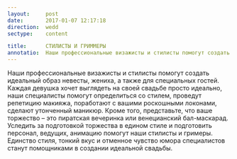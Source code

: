 ```yaml
---
layout:     post
date:       2017-01-07 12:17:18
direction:  wedd
sectype:    content

title:      СТИЛИСТЫ И ГРИММЕРЫ               
annotatio:  Наши профессиональные визажисты и стилисты помогут создать идеальный образ невесты, жениха, а также для специальных гостей. Каждая девушка хочет выглядеть на своей свадьбе просто идеально, наши специалисты помогут определиться со стилем, проведут репетицию макияжа, поработают с вашими роскошными локонами, сделают утонченный маникюр. Кроме того, представьте, что ваше торжество – это пиратская вечеринка или венецианский бал-маскарад. Уследить за подготовкой торжества в едином стиле и подготовить персонал, ведущих, анимацию помогут наши стилисты и гримеры. Единство стиля, тонкий вкус и отменное чувство юмора специалистов станут помощниками в создании идеальной свадьбы.  
---
```


Наши профессиональные визажисты и стилисты помогут создать идеальный образ невесты, жениха, а также для специальных гостей. Каждая девушка хочет выглядеть на своей свадьбе просто идеально, наши специалисты помогут определиться со стилем, проведут репетицию макияжа, поработают с вашими роскошными локонами, сделают утонченный маникюр. Кроме того, представьте, что ваше торжество – это пиратская вечеринка или венецианский бал-маскарад. Уследить за подготовкой торжества в едином стиле и подготовить персонал, ведущих, анимацию помогут наши стилисты и гримеры. Единство стиля, тонкий вкус и отменное чувство юмора специалистов станут помощниками в создании идеальной свадьбы. 